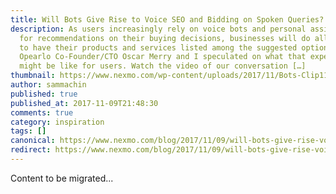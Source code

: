 ```yaml
---
title: Will Bots Give Rise to Voice SEO and Bidding on Spoken Queries?
description: As users increasingly rely on voice bots and personal assistants
  for recommendations on their buying decisions, businesses will do all they can
  to have their products and services listed among the suggested options.
  Opearlo Co-Founder/CTO Oscar Merry and I speculated on what that experience
  might be like for users. Watch the video of our conversation […]
thumbnail: https://www.nexmo.com/wp-content/uploads/2017/11/Bots-Clip11_800x300.jpg
author: sammachin
published: true
published_at: 2017-11-09T21:48:30
comments: true
category: inspiration
tags: []
canonical: https://www.nexmo.com/blog/2017/11/09/will-bots-give-rise-voice-seo-bidding-spoken-queries
redirect: https://www.nexmo.com/blog/2017/11/09/will-bots-give-rise-voice-seo-bidding-spoken-queries
---
```

Content to be migrated...